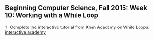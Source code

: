 ## Beginning Computer Science, Fall 2015: Week 10: Working with a While Loop

1- Complete the interactive tutorial from Khan Academy on While Loops: [interactive academy](https://www.khanacademy.org/computing/computer-programming/programming/looping/p/intro-to-while-loops#)